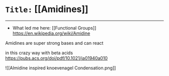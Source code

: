 # `Title:` [[Amidines]]
--- 

- What led me here: [[Functional Groups]]
https://en.wikipedia.org/wiki/Amidine


Amidines are super strong bases and can react 

in this crazy way with beta acids https://pubs.acs.org/doi/pdf/10.1021/ja01940a010




![[Almidine inspired knoevenagel Condensation.png]]